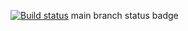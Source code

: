 [![Build status](https://ci.appveyor.com/api/projects/status/x8isklhuqj36eq5n?svg=true)](https://ci.appveyor.com/project/dofpo/hw-6)
main branch status badge
